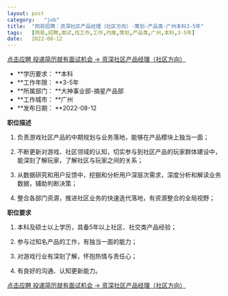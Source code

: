 ```yaml
---
layout:	post
category:	"job"
title:	"网易招聘：资深社区产品经理（社区方向）-策划-产品类-广州本科3-5年"
tags:	[网易,招聘,面试,找工作,工作,内推,策划,产品类,广州,本科,3-5年]
date:	2022-08-12
---
```


[点击应聘 投递简历就有面试机会 ->  资深社区产品经理（社区方向）](http://mobile.bole.netease.com/bole/boleDetail?id=31612&employeeId=346f03c3cda5f04c&key=all)



- **学历要求： **本科
- **工作年限： **3-5年
- **所属部门： **大神事业部-摘星产品部
- **工作城市： **广州
- **发布日期： **2022-08-12



**职位描述**

1. 负责游戏社区产品的中期规划与业务落地，能够在产品模块上独当一面； 

2. 不断更新对游戏、社区领域的认知，切实参与到社区产品的玩家群体建设中，能深刻了解玩家，了解社区与玩家之间的关系；

3. 从数据研究和用户反馈中，挖掘和分析用户深层次需求，深度分析和解读业务数据，辅助判断决策；

4. 整合各部门资源，推进社区业务的快速迭代落地，有资源整合的全局视野；



**职位要求**

1. 本科及硕士以上学历，具备5年以上社区、社交类产品经验；

2. 参与过知名产品的工作，有独当一面的能力； 

3. 对游戏行业有深刻了解，怀抱热情与责任心； 

4. 有良好的沟通、认知更新能力。



[点击应聘 投递简历就有面试机会 ->  资深社区产品经理（社区方向）](http://mobile.bole.netease.com/bole/boleDetail?id=31612&employeeId=346f03c3cda5f04c&key=all)